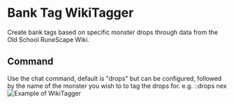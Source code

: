 # Bank Tag WikiTagger
Create bank tags based on specific monster drops through data from the Old School RuneScape Wiki. 
## Command
Use the chat command, default is "drops" but can be configured, followed by the name of the monster you wish to to tag the drops for. 
e.g. ::drops nex
![Example of WikiTagger]([https://media.giphy.com/media/vFKqnCdLPNOKc/giphy.gif](https://media.giphy.com/media/v1.Y2lkPTc5MGI3NjExcmV5c2Z5MGt5OGg0N3h0a3RvbXRiZGEydTN3cG5jMmxyamNmYTcxcSZlcD12MV9pbnRlcm5hbF9naWZfYnlfaWQmY3Q9Zw/hU7A77oVNRRXCyM13o/giphy.gif)https://media.giphy.com/media/v1.Y2lkPTc5MGI3NjExcmV5c2Z5MGt5OGg0N3h0a3RvbXRiZGEydTN3cG5jMmxyamNmYTcxcSZlcD12MV9pbnRlcm5hbF9naWZfYnlfaWQmY3Q9Zw/hU7A77oVNRRXCyM13o/giphy.gif)
